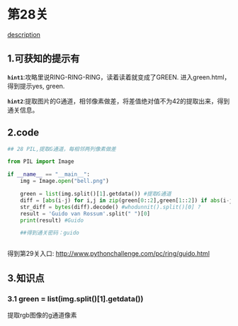 # 第28关

[description](http://www.pythonchallenge.com/pc/ring/bell.html)

## 1.可获知的提示有
**`hint1`**:攻略里说RING-RING-RING，读着读着就变成了GREEN. 进入green.html，得到提示yes, green.

**`hint2`**:提取图片的G通道，相邻像素做差，将差值绝对值不为42的提取出来，得到通关信息。



## 2.code
```python
## 28 PIL,提取G通道，每相邻两列像素做差

from PIL import Image

if __name__ == "__main__":
    img = Image.open("bell.png")

    green = list(img.split()[1].getdata()) #提取G通道
    diff = [abs(i-j) for i,j in zip(green[0::2],green[1::2]) if abs(i-j) != 42]  #每相邻两列像素做差，发现差的绝对值大多为42，将不是42的保存下来
    str_diff = bytes(diff).decode() #whodunnit().split()[0] ?
    result = 'Guido van Rossum'.split(" ")[0]
    print(result) #Guido

    ##得到通关密码：guido



```
得到第29关入口: http://www.pythonchallenge.com/pc/ring/guido.html
## 3.知识点
### 3.1 green = list(img.split()[1].getdata())
提取rgb图像的g通道像素







